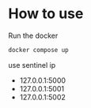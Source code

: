 # How to use
Run the docker
```bash
docker compose up
```

use sentinel ip
- 127.0.0.1:5000
- 127.0.0.1:5001
- 127.0.0.1:5002
